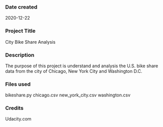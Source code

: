 ### Date created
2020-12-22

### Project Title
City Bike Share Analysis

### Description
The purpose of this project is understand and analysis the U.S. bike share data from the city of Chicago, New York City and Washington D.C.

### Files used
bikeshare.py
chicago.csv
new_york_city.csv
washington.csv

### Credits
Udacity.com
